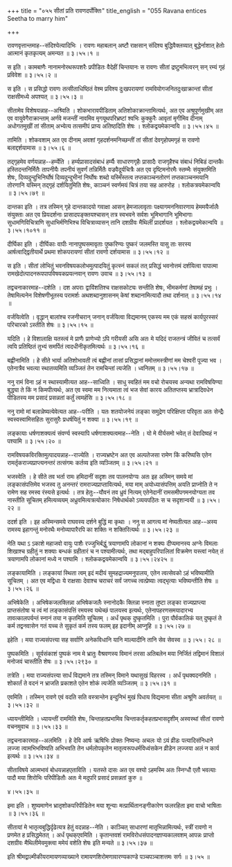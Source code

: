 +++
title = "०५५ सीतां प्रति रावणदर्पोक्तिः"
title_english = "055 Ravana entices Seetha to marry him"

+++


रावणवृत्तान्तमाह--संदिश्येत्यादिभिः । रावणः महाबलान् अष्टौ राक्षसान्
संदिश्य बुद्धिवैक्लव्यात् बुद्धेर्नाशात् हेतोः आत्मानं कृतकृत्यम् अमन्यत
 ॥  ३।५५।१  ॥   

  

स इति । कामबाणैः नानामनोरथरूपशरैः प्रपीडितः वैदेहीं चिन्तयानः स रावणः
सीतां द्रष्टुमभित्वरन् सन् रम्यं गृहं प्रविवेश  ॥  ३।५५।२  ॥   

  

स इति । स प्रसिद्धो रावणः तत्सीताधिष्ठितं वेश्म प्रविश्य दुःखपरायणां
रामवियोगजनितदुःखाक्रान्तां सीतां राक्षसीमध्ये अपश्यत्  ॥  ३।५५।३  ॥   

  

सीतामेव विशेषयन्नाह--अश्र्विति । शोकभारावपीडिताम्
अतिशोकाक्रान्तामित्यर्थः, अत एव अश्रुपूर्णमुखीम् अत एव
वायुवेगैराक्रान्ताम् अर्णवे मजन्तीं नावमिव मृगयूथपरिभ्रष्टां श्वभिः
कुक्कुरैः आवृतां मृगीमिव दीनाम् अधोगतमुखीं तां सीताम् अभ्येत्य तत्समीपं
प्राप्य अतिष्ठदिति शेषः । श्लोकद्वयमेकान्वयि  ॥  ३।५५।४५  ॥   

  

तामिति । शोकवशाम् अत एव दीनाम् अवशां गृहदर्शनमनिच्छन्तीं तां सीतां
देवगृहोपमगृहं स रावणो बलाद्दर्शयामास  ॥  ३।५५।६  ॥   

  

तद्गृहमेव वर्णयन्नाह--हर्म्येति । हर्म्यप्रासादसंबाधं हर्म्यैः
साधारणगृहैः प्रासादैः राजगृहैश्च संबाधं निबिडं दान्तकैः
हस्तिदन्तनिर्मितैः तापनीयैः तपनीयं सुवर्णं तन्निर्मितैः
वज्रवैदूर्यचित्रैः अत एव दृष्टिमनोरमैः स्तम्भैः संयुक्तमिति शेषः,
दिव्यदुन्दुभिनिर्घोषं दिव्यदुन्दुभीनां निर्घोषः शब्दो यस्मिँस्तत्व
तप्तकाञ्चनतोरणं तप्तकाञ्चनमयानि तोरणानि यस्मिन् तद्गृहं दर्शयितुमिति
शेषः, काञ्चनं स्वर्णमयं चित्रं तया सह आरुरोह । श्लोकत्रयमेकान्वयि  ॥ 
३।५५।७९  ॥   

  

दान्तका इति । तत्र तस्मिन् गृहे दान्तकादयो गवाक्षा आसन् हेमजालावृताः
पक्ष्यागमननिवारणाय हेममयैर्जालैः संयुक्ताः अत एव प्रियदर्शनाः
प्रासादपङ्क्तयश्चासन् तत्र स्वभवने सर्वशः भूमिभागानि भूमिभागाः
सुधामणिविचित्राणि सुधाभिर्मणिभिश्च विचित्राव्यासन् तानि दशग्रीवः मैथिलीं
प्रादर्शयत । श्लोकद्वयमेकान्वयि  ॥  ३।५५।१०११  ॥   

  

दीर्घिका इति । दीर्घिकाः वापीः नानापुष्पसमावृताः पुष्करिण्यः पुष्करं
जलमस्ति यासु ताः सरस्य आर्षत्वाद्द्वितीयार्थे प्रथमा शोकपरायणां सीतां
रावणो दर्शयामास  ॥  ३।५५।१२  ॥   

  

स इति । सीतां लोभितुं भवनविषयकलोभमुत्पादयितुं कृत्स्नं सकलं तत्
प्रसिद्धं भवनोत्तमं दर्शयित्वा पापात्मा
रामखेदोत्पादनरूपपापविषयकप्रयत्नवान् रावणः उवाच  ॥  ३।५५।१३  ॥   

  

तद्वचनाकारमाह--दशेति । दश अपराः द्वाविंशतिश्च राक्षसकोट्यः सन्तीति शेषः,
भीमकर्मणां तेषामहं प्रभुः । तेषामित्यनेन विशेषणीभूतस्य परामर्शः
अथशब्दानुशासनम् केषां शब्दानामित्यादौ तथा दर्शनात्  ॥  ३।५५।१४  ॥   

  

वर्जयित्वेति । वृद्धान् बालांश्च रजनीचरान् जनान् वर्जयित्वा विद्यमानम्
एकस्य मम एकं सहस्रं कार्यपुरस्सरं परिचारको ऽस्तीति शेषः  ॥  ३।५५।१५  ॥   

  

यदिति । हे विशालाक्षि यतस्त्वं मे प्राणैः प्राणेभ्यो ऽपि गरीयसी असि अतः
मे यदिदं राजतन्त्रं जीवितं च तत्सर्वं त्वयि प्रतिष्ठितं तुभ्यं समर्पितं
त्वदधीनीकृतमित्यर्थः  ॥  ३।५५।१६  ॥   

  

बह्वीनामिति । हे सीते भार्या अतिशोभावती त्वं बह्वीनां तासां प्रसिद्धानां
ममोत्तमस्त्रीणां मम चेश्वरी पूज्या भव । एतेनात्रैव भवत्या स्थातव्यमिति
व्यञ्जितं तेन रामचिन्तां त्यजेति । ध्वनितम्  ॥  ३।५५।१७  ॥   

  

ननु रामं विना ऽहं न स्थास्यामीत्यत आह--साध्विति । साधु स्वहितं मम वचो
रोचयस्व अन्यथा रामविषयिण्या बुद्ध्या ते किं न किमपीत्यर्थः, अत एव स्वमा
मम नित्यमाता त्वं भज सेवां कारय अतितप्तस्य भ्रात्रादिवधेन पीडितस्य मम
प्रसादं प्रसन्नतां कर्तुं त्वमर्हसि  ॥  ३।५५।१८  ॥   

  

ननु रामो मां बलान्नेष्यत्येवेत्यत आह--परीति । यतः शतयोजनेयं लङ्का
समुद्रेण परिक्षिप्ता परिवृता अतः सेन्द्रैः स्वस्वस्वामिसहितः सुरासुरैः
प्रधर्षयितुं न शक्या  ॥  ३।५५।१९  ॥   

  

लङ्कायाः धर्षणाशक्यत्वं संवर्ण्य स्वस्यापि धर्षणाशक्यत्वमाह--नेति । यो
मे वीर्यसमो भवेत् तं देवादिष्वहं न पश्यामि  ॥  ३।५५।२०  ॥   

  

रामविषयकविरक्तिमुत्पादयन्नाह--राज्येति । राज्यभ्रष्टेन अत एव अल्पतेजसा
रामेण किं करिष्यसि एतेन रामर्तृकराज्यप्राप्त्यनन्तरं तत्संगमः कर्तव्य
इति व्यञ्जितम्  ॥  ३।५५।२१  ॥   

  

भजस्वेति । हे सीते तव भर्ता रामः हमिदानीं सदृशः तव पालनयोग्यः अतः इह
अस्मिन् समये मां लङ्कासंपत्तिमेव भजस्व तु अनन्तरं
रामराज्यप्राप्तावित्यर्थः, मया माम् अयोध्यासंपत्तिम् अयति प्राप्नोति ते
न रामेण सह रमस्व रंस्यसे इत्यर्थः । तत्र हेतुः--यौवनं तव ध्रुवं नित्यम्
एतेनेदानीं रामसमीपगमनयोग्यता तव नास्तीति सूचितम् हमित्यव्ययम्
अध्रुवमित्यत्रत्योकारः निषेधार्थको ऽव्ययपठितः स च सदृशान्वयी  ॥  ३।५५।२२
 ॥   

  

ददर्श इति । इह अस्मिन्समये राघवस्य दर्शने बुद्धिं मा कृथाः । ननु स आगत्य
मां नेष्यतीत्यत आह--अस्य रामस्य इहागन्तुं मनोरथैः मनोव्यापारैरपि का
शक्तिः न शक्तिरित्यर्थः  ॥  ३।५५।२३  ॥   

  

नेति यथा ऽ ऽकाशे महाजवो वायुः पाशैः रज्जुभिर्बद्धुं त्रयाणामपि लोकानां न
शक्यः दीप्यमानस्य अग्नेः विमलाः शिखाश्च ग्रहीतुं न शक्याः बन्धकं
ग्रहीतारं च न पश्यामीत्यर्थः, तथा मद्बाहुपरिपालितां विक्रमेण यस्त्वां
नयेत् तं त्रयाणामपि लोकानां मध्ये न पश्यामि । श्लोककद्वयमेकान्वयि  ॥ 
३।५५।२४२५  ॥   

  

लङ्कायामिति । लङ्कायां स्थिता त्वम् इदं मदीयं सुमहद्राज्यमनुपालय, एतेन
त्वत्सेवको ऽहं भविष्यामीति सूचितम् । अत एव मद्विधाः ये राक्षसाः देवाश्च
चराचरं सर्वं जगच्च त्वत्प्रेष्याः त्वद्भृत्याः भविष्यन्तीति शेषः  ॥ 
३।५५।२६  ॥   

  

अभिषेकेति । अभिषेकजलक्लिन्ना अभिषेकजलैः स्नानोदकैः क्लिन्ना स्नाता
तुष्टा लङ्का राज्यप्राप्त्या प्राप्तसंतोषा च त्वं मां लङ्कासंपत्तिं
रमयस्व यथेच्छं पालयस्व इत्यर्थः, एतेनापहरणसमयादारभ्य तावत्कालपर्यन्तं
स्नानं तया न कृतमिति सूचितम् । अर्धं पृथक् दुष्कृतमिति । पुरा
पौर्वकालिकं यत् दुष्कृतं ते कर्म तद्वनवासेन गतं यच्च ते सुकृतं कर्म तस्य
फलम् इह इदानीम् आप्नुहि  ॥  ३।५५।२७  ॥   

  

इहेति । मया राज्यसंपत्त्या सह सर्वाणि अनेकविधानि यानि माल्यादीनि तानि
सेव सेवस्व  ॥  ३।५५। २८  ॥   

  

पुष्पकमिति । सूर्यसंकाशं पुष्पकं नाम मे भ्रातुः वैश्रवणस्य विमानं तरसा
अतिबलेन मया निर्जितं तद्विमानं विशालं मनोजवं चास्तीति शेषः  ॥  ३।५५।२९३०
 ॥   

  

तत्रेति । मया राज्यसंपत्त्या सार्धं विद्यमाने तत्र तस्मिन् विमाने
यथासुखं विहरस्व । अर्धं पृथक्वदनमिति । शोकार्तं ते वदनं न भ्राजति
प्रकाशते एतेन शोकं त्यजेति व्यञ्जितम्  ॥  ३।५५।३१  ॥   

  

एवमिति । तस्मिन् रावणे एवं वदति सति वस्त्रान्तेन इन्दुनिभं मुखं पिधाय
विद्यमाना सीता अश्रूणि अवर्तयत्  ॥  ३।५५।३२  ॥   

  

ध्यायन्तीमिति । ध्यायन्तीं राममिति शेषः, चिन्ताहतप्रभामिव
चिन्ताकर्तृकहतप्रभासदृशीम् अस्वस्थां सीतां रावणो वचनमुवाच  ॥  ३।५५।३३
 ॥   

  

तद्वचनाकारमाह--अलमिति । हे देवि आर्षः ऋषिभिः प्रोक्तः निष्यन्दः अचलः यो
ऽयं व्रीडः पत्यादिसंनिधाने लज्जा त्वामभिभविष्यति अभिभवति तेन
धर्मलोपकृतेन मातृत्वरूपधर्मविध्वंसकेन व्रीडेन लज्जया अलं न कार्य
इत्यर्थः  ॥  ३।५५।३४  ॥   

  

सीताविषये आत्मभावं बोधयन्नाहएताविति । यतस्ते दासः अत एव वश्यो ऽहमस्मि
अतः स्निग्धौ एतौ भवत्याः पादौ मया शिरोभिः परिपीडितौः अतः मे मदुपरि
प्रसादं प्रसन्नतां कुरु  ॥   

४।५५।३५  ॥   

इमा इति । शुष्यमाणेन भ्रातृशोकपरिपीडितेन मया शून्याः
मत्प्रार्थितानङ्गीकारेण फलरहिता इमा वाचो भाषिताः  ॥  ३।५५।३६  ॥   

  

सीतायां मे भातृत्वबुद्धिर्दृढेत्यत्र हेतुं वदन्नाह--नेति । काञ्चित्
साधारणां मातृभिन्नामित्यर्थः, स्त्रीं रावणो न प्रणमेत ह प्रसिद्धमेतत् ।
अर्धं पृथक्एवमिति । कृतान्तवशं रामविरोधसंपादनज्ञाप्यकालवशम् आपन्नः
प्राप्तो दशग्रीवः मैथिलीमेवमुक्त्वा ममेयं वशेति शेषः इति मन्यते  ॥ 
३।५५।३७  ॥   

  

इति श्रीमद्वाल्मीकीयरामायणव्याख्याने रामायणशिरोमणावारण्यकाण्डे
पञ्चपञ्चाशत्तमः सर्गः  ॥  ३।५५  ॥   

  


